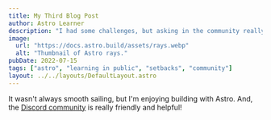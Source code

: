 ```yaml
---
title: My Third Blog Post
author: Astro Learner
description: "I had some challenges, but asking in the community really helped!"
image:
  url: "https://docs.astro.build/assets/rays.webp"
  alt: "Thumbnail of Astro rays."
pubDate: 2022-07-15
tags: ["astro", "learning in public", "setbacks", "community"]
layout: ../../layouts/DefaultLayout.astro
---
```


It wasn't always smooth sailing, but I'm enjoying building with Astro. And, the [Discord community](https://astro.build/chat) is really friendly and helpful!
